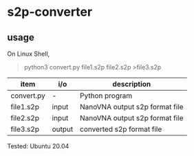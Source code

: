 # s2p-converter

## usage

On Linux Shell,

> python3 convert.py file1.s2p file2.s2p >file3.s2p

|item | i/o | description |
----|----|----
|convert.py |- | Python program|
|file1.s2p | input| NanoVNA output s2p format file|
|file2.s2p| input| NanoVNA output s2p format file|
|file3.s2p | output| converted s2p format file|


Tested: Ubuntu 20.04

